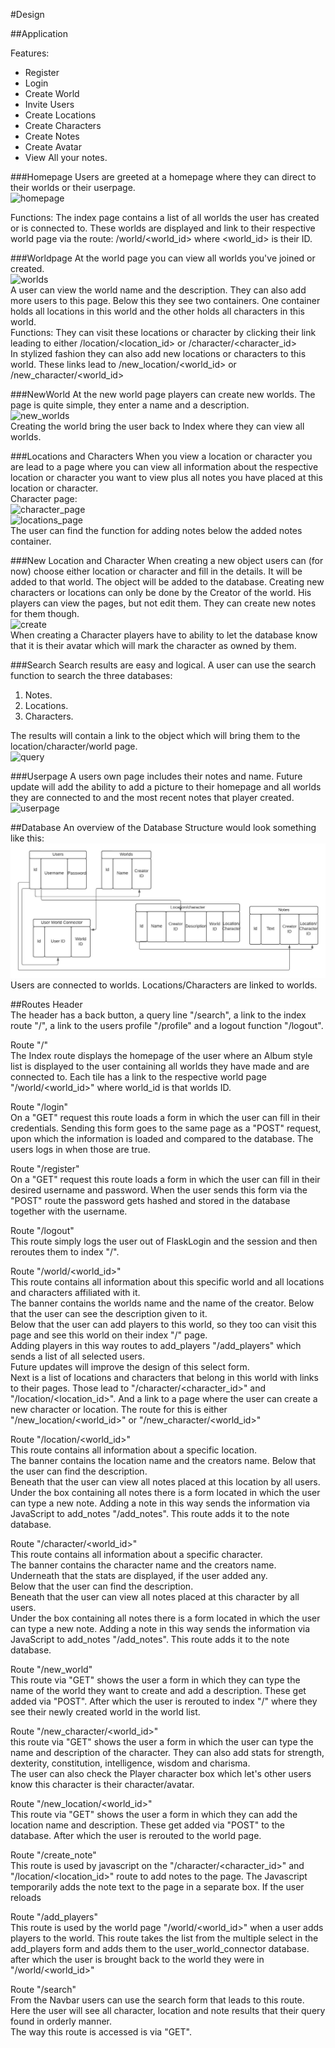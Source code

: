 #Design

##Application

Features:
* Register
* Login
* Create World
* Invite Users
* Create Locations
* Create Characters
* Create Notes
* Create Avatar
* View All your notes.

###Homepage
Users are greeted at a homepage where they can direct to their worlds or their userpage.
<br>
![homepage](/doc/index%20page.jpg)

Functions:
The index page contains a list of all worlds the user has created or is connected to. 
These worlds are displayed and link to their respective world page via the route: /world/<world_id>
where <world_id> is their ID. 

###Worldpage
At the world page you can view all worlds you've joined or created.
<br>
![worlds](/doc/world%20page.jpg)
<br>
A user can view the world name and the description. They can also add more users to this page.
Below this they see two containers. One container holds all locations in this world and the other holds all characters in this world.
<br>
Functions: They can visit these locations or character by clicking their link leading to either /location/<location_id> or /character/<character_id>
<br>
In stylized fashion they can also add new locations or characters to this world. These links lead to /new_location/<world_id> or /new_character/<world_id>

###NewWorld
At the new world page players can create new worlds. The page is quite simple, they enter a name and a description.
<br>
![new_worlds](/doc/create%20new%20world%20page.jpg)
<br>
Creating the world bring the user back to Index where they can view all worlds.

###Locations and Characters
When you view a location or character you are lead to a page where you can view all information about the respective location or character you want to view plus all notes you have placed at this location or character.
<br>
Character page:
<br>
![character_page](/doc/character%20page.jpg)
<br>
![locations_page](/doc/location%20page.jpg)  
The user can find the function for adding notes below the added notes container.

###New Location and Character
When creating a new object users can (for now) choose either location or character and fill in the details. It will be added to that world.
The object will be added to the database. Creating new characters or locations can only be done by the Creator of the world.
His players can view the pages, but not edit them. They can create new notes for them though. 
<br>
![create](/doc/create%20new%20location%20page.jpg)
<br>
When creating a Character players have to ability to let the database know that it is their avatar which will mark the character as owned by them.


###Search
Search results are easy and logical. A user can use the search function to search the three databases: 
1. Notes.
2. Locations.
3. Characters.

The results will contain a link to the object which will bring them to the location/character/world page.
<br>
![query](/doc/research%20results%20page.jpg)

###Userpage
A users own page includes their notes and name. Future update will add the ability to add a picture to their homepage and all worlds they are connected to and the most recent notes that player created.
<br>
![userpage](/doc/profile%20page.jpg)

##Database
An overview of the Database Structure would look something like this:
<br>
![database](/doc/Database%20layout%20Programmeerproject.jpeg)  
Users are connected to worlds. Locations/Characters are linked to worlds.

##Routes
Header  
The header has a back button, a query line "/search", a link to the index route "/", a link to the users profile "/profile"
and a logout function "/logout". 

Route "/"  
The Index route displays the homepage of the user where an Album style list is displayed to the user containing all worlds
they have made and are connected to. Each tile has a link to the respective world page "/world/<world_id>" where world_id is that worlds ID.

  
Route "/login"  
On a "GET" request this route loads a form in which the user can fill in their credentials. Sending this form goes to the same page
as a "POST" request, upon which the information is loaded and compared to the database. The users logs in when those are true.
  
Route "/register"  
On a "GET" request this route loads a form in which the user can fill in their desired username and password.
When the user sends this form via the "POST" route the password gets hashed and stored in the database together with the username.

Route "/logout"  
This route simply logs the user out of FlaskLogin and the session and then reroutes them to index "/".

Route "/world/<world_id>"  
This route contains all information about this specific world and all locations and characters affiliated with it.   
The banner contains the worlds name and the name of the creator. Below that the user can see the description given to it.  
Below that the user can add players to this world, so they too can visit this page and see this world on their index "/" page.  
Adding players in this way routes to add_players "/add_players" which sends a list of all selected users.  
Future updates will improve the design of this select form.  
Next is a list of locations and characters that belong in this world with links to their pages. 
Those lead to "/character/<character_id>" and "/location/<location_id>". And a link to a page where the user can create a new character
or location. The route for this is either "/new_location/<world_id>" or "/new_character/<world_id>"

Route "/location/<world_id>"  
This route contains all information about a specific location.   
The banner contains the location name and the creators name. Below that the user can find the description.  
Beneath that the user can view all notes placed at this location by all users.  
Under the box containing all notes there is a form located in which the user can type a new note.
Adding a note in this way sends the information via JavaScript to add_notes "/add_notes". This route adds it to the note database.


Route "/character/<world_id>"  
This route contains all information about a specific character.   
The banner contains the character name and the creators name. 
Underneath that the stats are displayed, if the user added any.  
Below that the user can find the description.  
Beneath that the user can view all notes placed at this character by all users.  
Under the box containing all notes there is a form located in which the user can type a new note.
Adding a note in this way sends the information via JavaScript to add_notes "/add_notes". This route adds it to the note database.

Route "/new_world"  
This route via "GET" shows the user a form in which they can type the name of the world they want to create and
add a description. These get added via "POST". After which the user is rerouted to index "/" where they see their newly created world in the world list.


Route "/new_character/<world_id>"  
this route via "GET" shows the user a form in which the user can type the name and description of the character.
They can also add stats for strength, dexterity, constitution, intelligence, wisdom and charisma.   
The user can also check the Player character box which let's other users know this character is their character/avatar.


Route "/new_location/<world_id>"  
This route via "GET" shows the user a form in which they can add the location name and description.
These get added via "POST" to the database. After which the user is rerouted to the world page.
  
Route "/create_note"  
This route is used by javascript on the "/character/<character_id>" and "/location/<location_id>" route to add notes to the page.
The Javascript temporarily adds the note text to the page in a separate box. If the user reloads 

Route "/add_players"  
This route is used by the world page "/world/<world_id>" when a user adds players to the world.
This route takes the list from the multiple select in the add_players form and adds them to the user_world_connector database.  
after which the user is brought back to the world they were in "/world/<world_id>"

Route "/search"  
From the Navbar users can use the search form that leads to this route.  
Here the user will see all character, location and note results that their query found in orderly manner.  
The way this route is accessed is via "GET".
